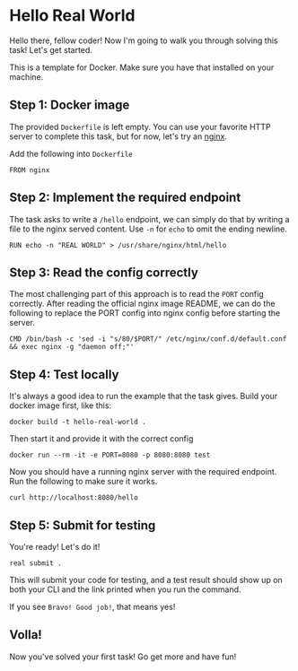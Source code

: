 # Hello Real World

Hello there, fellow coder! Now I'm going to walk you through solving this task!
Let's get started.

This is a template for Docker. Make sure you have that installed on your machine.

## Step 1: Docker image

The provided `Dockerfile` is left empty. You can use your favorite HTTP server to
complete this task, but for now, let's try an [nginx](https://hub.docker.com/_/nginx).

Add the following into `Dockerfile`

```
FROM nginx
```

## Step 2: Implement the required endpoint

The task asks to write a `/hello` endpoint, we can simply do that by
writing a file to the nginx served content. Use `-n` for `echo` to
omit the ending newline.

```
RUN echo -n "REAL WORLD" > /usr/share/nginx/html/hello
```

## Step 3: Read the config correctly

The most challenging part of this approach is to read the `PORT` config correctly.
After reading the official nginx image README, we can do the following
to replace the PORT config into nginx config before starting the server.

```
CMD /bin/bash -c 'sed -i "s/80/$PORT/" /etc/nginx/conf.d/default.conf && exec nginx -g "daemon off;"'
```

## Step 4: Test locally

It's always a good idea to run the example that the task gives.
Build your docker image first, like this:

```
docker build -t hello-real-world .
```

Then start it and provide it with the correct config

```
docker run --rm -it -e PORT=8080 -p 8080:8080 test
```

Now you should have a running nginx server with the required endpoint.
Run the following to make sure it works.

```
curl http://localhost:8080/hello
```

## Step 5: Submit for testing

You're ready! Let's do it!

```
real submit .
```

This will submit your code for testing, and a test result should show up
on both your CLI and the link printed when you run the command.

If you see `Bravo! Good job!`, that means yes!

## Volla!

Now you've solved your first task! Go get more and have fun!
